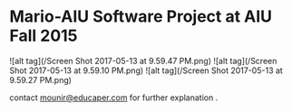 # Mario-AIU Software Project at AIU Fall 2015

![alt tag](/Screen Shot 2017-05-13 at 9.59.47 PM.png)
![alt tag](/Screen Shot 2017-05-13 at 9.59.10 PM.png)
![alt tag](/Screen Shot 2017-05-13 at 9.59.27 PM.png)


contact mounir@educaper.com for further explanation .
